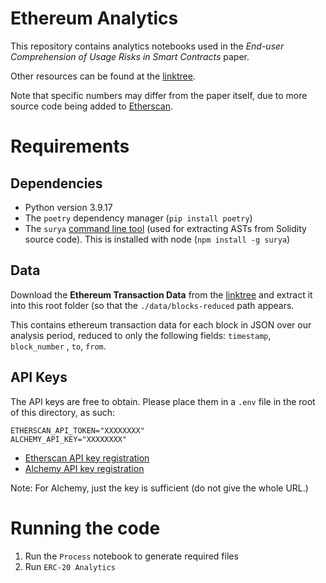 # Ethereum Analytics

This repository contains analytics notebooks used in the *End-user Comprehension of Usage Risks in Smart Contracts* paper.

Other resources can be found at the [linktree](https://linktr.ee/tethersurvey).

Note that specific numbers may differ from the paper itself, due to more source code being added to [Etherscan](https://etherscan.io/).

# Requirements
## Dependencies
- Python version 3.9.17
- The `poetry` dependency manager (`pip install poetry`)
- The `surya` [command line tool](https://github.com/Consensys/surya) (used for extracting ASTs from Solidity source code). This is installed with node (`npm install -g surya`)

## Data
Download the **Ethereum Transaction Data** from the [linktree](https://linktr.ee/tethersurvey) and extract it into this root folder (so that the `./data/blocks-reduced` path appears.

This contains ethereum transaction data for each block in JSON over our analysis period, reduced to only the following fields: `timestamp`, `block_number` , `to`, `from`.

## API Keys
The API keys are free to obtain. Please place them in a `.env` file in the root of this directory, as such:

```
ETHERSCAN_API_TOKEN="XXXXXXXX"
ALCHEMY_API_KEY="XXXXXXXX"
```

- [Etherscan API key registration](https://etherscan.io/apis)
- [Alchemy API key registration](https://docs.alchemy.com/docs/alchemy-quickstart-guide)

Note: For Alchemy, just the key is sufficient (do not give the whole URL.)

# Running the code
1. Run the `Process` notebook to generate required files
2. Run `ERC-20 Analytics`